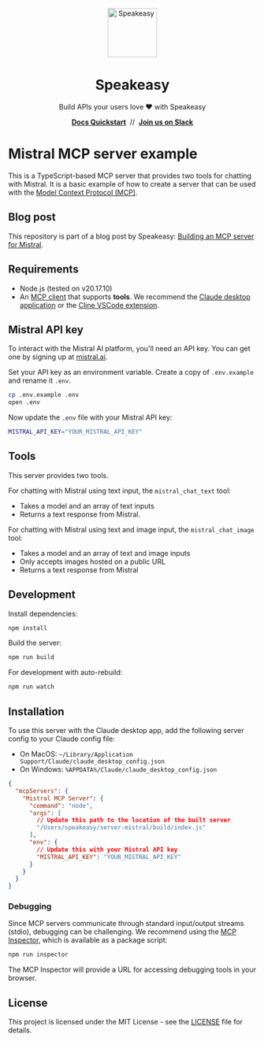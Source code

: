 <div align="center">
 <a href="https://www.speakeasy.com/" target="_blank">
   <picture>
       <source media="(prefers-color-scheme: light)" srcset="https://github.com/user-attachments/assets/21dd5d3a-aefc-4cd3-abee-5e17ef1d4dad">
       <source media="(prefers-color-scheme: dark)" srcset="https://github.com/user-attachments/assets/0a747f98-d228-462d-9964-fd87bf93adc5">
       <img width="100px" src="https://github.com/user-attachments/assets/21dd5d3a-aefc-4cd3-abee-5e17ef1d4dad#gh-light-mode-only" alt="Speakeasy">
   </picture>
 </a>
  <h1>Speakeasy</h1>
  <p>Build APIs your users love ❤️ with Speakeasy</p>
  <div>
   <a href="https://speakeasy.com/docs/create-client-sdks/" target="_blank"><b>Docs Quickstart</b></a>&nbsp;&nbsp;//&nbsp;&nbsp;<a href="https://join.slack.com/t/speakeasy-dev/shared_invite/zt-1cwb3flxz-lS5SyZxAsF_3NOq5xc8Cjw" target="_blank"><b>Join us on Slack</b></a>
  </div>
</div>

# Mistral MCP server example

This is a TypeScript-based MCP server that provides two tools for chatting with Mistral. It is a basic example of how to create a server that can be used with the [Model Context Protocol (MCP)](https://modelcontextprotocol.io).

## Blog post

This repository is part of a blog post by Speakeasy: [Building an MCP server for Mistral](https://speakeasy.com/post/mcp-server).

## Requirements

- Node.js (tested on v20.17.10)
- An [MCP client](https://modelcontextprotocol.io/clients) that supports **tools**. We recommend the [Claude desktop application](https://claude.ai/download) or the [Cline VSCode extension](https://marketplace.visualstudio.com/items?itemName=saoudrizwan.claude-dev).

## Mistral API key

To interact with the Mistral AI platform, you'll need an API key. You can get one by signing up at [mistral.ai](https://mistral.ai/).

Set your API key as an environment variable. Create a copy of `.env.example` and rename it `.env`.

```bash
cp .env.example .env
open .env
```

Now update the `.env` file with your Mistral API key:

```bash
MISTRAL_API_KEY="YOUR_MISTRAL_API_KEY"
```

## Tools

This server provides two tools.

For chatting with Mistral using text input, the `mistral_chat_text` tool:

- Takes a model and an array of text inputs
- Returns a text response from Mistral. 

For chatting with Mistral using text and image input, the `mistral_chat_image` tool:

- Takes a model and an array of text and image inputs
- Only accepts images hosted on a public URL
- Returns a text response from Mistral

## Development

Install dependencies:

```bash
npm install
```

Build the server:

```bash
npm run build
```

For development with auto-rebuild:

```bash
npm run watch
```

## Installation

To use this server with the Claude desktop app, add the following server config to your Claude config file:

- On MacOS: `~/Library/Application Support/Claude/claude_desktop_config.json`
- On Windows: `%APPDATA%/Claude/claude_desktop_config.json`

```json
{
  "mcpServers": {
    "Mistral MCP Server": {
      "command": "node",
      "args": [
        // Update this path to the location of the built server
        "/Users/speakeasy/server-mistral/build/index.js"
      ],
      "env": {
        // Update this with your Mistral API key
        "MISTRAL_API_KEY": "YOUR_MISTRAL_API_KEY"
      }
    }
  }
}
```

### Debugging

Since MCP servers communicate through standard input/output streams (stdio), debugging can be challenging. We recommend using the [MCP Inspector](https://github.com/modelcontextprotocol/inspector), which is available as a package script:

```bash
npm run inspector
```

The MCP Inspector will provide a URL for accessing debugging tools in your browser.

## License

This project is licensed under the MIT License - see the [LICENSE](LICENSE) file for details.
